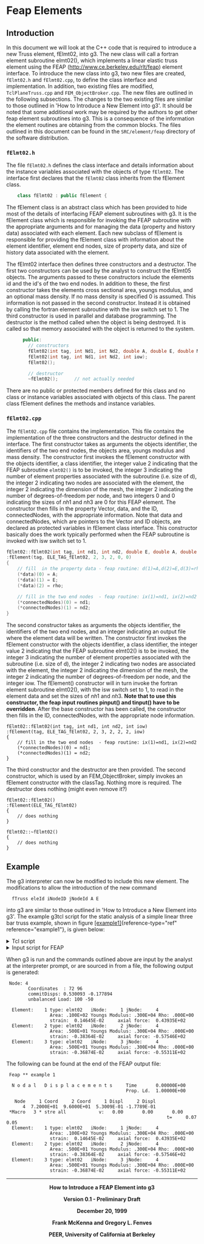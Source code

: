 # Feap Elements

## Introduction

In this document we will look at the C++ code that is required to
introduce a new Truss element, fElmt02, into g3. The new class will call
a fortran element subroutine elmt02(), which implements a linear elastic
truss element using the FEAP (http://www.ce.berkeley.edu/rlt/feap)
element interface. To introduce the new class into g3, two new files are
created, `fElmt02.h` and `fElmt02.cpp`, to define the class interface and
implementation. In addition, two existing files are modified,
`TclPlaneTruss.cpp` and `FEM_ObjectBroker.cpp`. The new files are outlined in
the following subsections. The changes to the two existing files are
similar to those outlined in 'How to Introduce a New Element into g3'.
It should be noted that some additional work may be required by the
authors to get other feap element subroutines into g3. This is a
consequence of the information the element routines are obtaining from
the common blocks. The files outlined in this document can be found in
the `SRC/element/feap` directory of the software distribution.

### `fElmt02.h`

The file `fElmt02.h` defines the class interface and details information
about the instance variables associated with the objects of type
`fElmt02`. The interface first declares that the `fElmt02` class inherits
from the fElement class.

```cpp
    class fElmt02 : public fElement {
```

The fElement class is an abstract class which has been provided to hide
most of the details of interfacing FEAP element subroutines with g3. It
is the fElement class which is responsible for invoking the FEAP
subroutine with the appropriate arguments and for managing the data
(property and history data) associated with each element. Each new
subclass of fElement is responsible for providing the fElement class
with information about the element identifier, element end nodes, size
of property data, and size of history data associated with the element.

The fElmt02 interface then defines three constructors and a destructor.
The first two constructors can be used by the analyst to construct the
fElmt05 objects. The arguments passed to these constructors include the
elements id and the id's of the two end nodes. In addition to these, the
first constructor takes the elements cross sectional area, youngs
modulus, and an optional mass density. If no mass density is specified
$0$ is assumed. This information is not passed in the second
constructor. Instead it is obtained by calling the fortran element
subroutine with the isw switch set to $1$. The third constructor is used
in parallel and database programming. The destructor is the method
called when the object is being destroyed. It is called so that memory
associated with the object is returned to the system.

```cpp
      public:
        // constructors
        fElmt02(int tag, int Nd1, int Nd2, double A, double E, double M =0.0);
        fElmt02(int tag, int Nd1, int Nd2, int iow);
        fElmt02();    

        // destructor
        ~fElmt02();      // not actually needed
```

There are no public or protected members defined for this class and no
class or instance variables associated with objects of this class. The
parent class fElement defines the methods and instance variables.

### `fElmt02.cpp`

The `fElmt02.cpp` file contains the implementation. This file contains the
implementation of the three constructors and the destructor defined in
the interface. The first constructor takes as arguments the objects
identifier, the identifiers of the two end nodes, the objects area,
youngs modulus and mass density. The constructor first invokes the
fElement constructor with the objects identifier, a class identifier,
the integer value $2$ indicating that the FEAP subroutine `elmt02()` is to
be invoked, the integer $3$ indicating the number of element properties
associated with the subroutine (i.e. size of d), the integer $2$
indicating two nodes are associated with the element, the integer $2$
indicating the dimension of the mesh, the integer $2$ indicating the
number of degrees-of-freedom per node, and two integers $0$ and $0$
indicating the sizes of $nh1$ and $nh3$ are $0$ for this FEAP element.
The constructor then fills in the property Vector, data, and the ID,
connectedNodes, with the appropriate information. Note that data and
connectedNodes, which are pointers to the Vector and ID objects, are
declared as protected variables in fElement class interface. This
constructor basically does the work typically performed when the FEAP
subroutine is invoked with isw switch set to $1$.

```cpp
fElmt02::fElmt02(int tag, int nd1, int nd2, double E, double A, double rho)
:fElement(tag, ELE_TAG_fElmt02, 2, 3, 2, 0, 0)
{
    // fill  in the property data - feap routine: d(1)=A,d(2)=E,d(3)=rho
    (*data)(0) = A;       
    (*data)(1) = E;
    (*data)(2) = rho;

    // fill in the two end nodes  - feap routine: ix(1)=nd1, ix(2)=nd2
    (*connectedNodes)(0) = nd1; 
    (*connectedNodes)(1) = nd2;   
}
```

The second constructor takes as arguments the objects identifier, the
identifiers of the two end nodes, and an integer indicating an output
file where the element data will be written. The constructor first
invokes the fElement constructor with the objects identifier, a class
identifier, the integer value $2$ indicating that the FEAP subroutine
elmt02() is to be invoked, the integer $3$ indicating the number of
element properties associated with the subroutine (i.e. size of d), the
integer $2$ indicating two nodes are associated with the element, the
integer $2$ indicating the dimension of the mesh, the integer $2$
indicating the number of degrees-of-freedom per node, and the integer
iow. The fElement() constructor will in turn invoke the fortran element
subroutine elmt02(), with the isw switch set to $1$, to read in the
element data and set the sizes of $nh1$ and $nh3$. **Note that to use
this constructor, the feap input routines pinput() and tinput() have to
be overridden**. After the base constructor has been called, the
constructor then fills in the ID, connectedNodes, with the appropriate
node information.

    fElmt02::fElmt02(int tag, int nd1, int nd2, int iow)
    :fElement(tag, ELE_TAG_fElmt02, 2, 3, 2, 2, 2, iow)
    {
        // fill in the two end nodes  - feap routine: ix(1)=nd1, ix(2)=nd2
        (*connectedNodes)(0) = nd1; 
        (*connectedNodes)(1) = nd2;   
    }

The third constructor and the destructor are then provided. The second
constructor, which is used by an FEM_ObjectBroker, simply invokes an
fElement constructor with the classTag. Nothing more is required. The
destructor does nothing (might even remove it?)

    fElmt02::fElmt02()
    :fElement(ELE_TAG_fElmt02)    
    {
        // does nothing
    }

    fElmt02::~fElmt02()
    {
        // does nothing
    }

## Example

The g3 interpreter can now be modified to include this new element. The
modifications to allow the introduction of the new command

      fTruss eleId iNodeID jNodeId A E

into g3 are similar to those outlined in 'How to Introduce a New Element
into g3'. The example g3tcl script for the static analysis of a simple
linear three bar truss example, shown in
figure [\[example1\]](#example1){reference-type="ref"
reference="example1"}, is given below:

<details class="note"><summary>Tcl script</summary>

    #create the ModelBuilder object
    model Tcl2dTruss

    # build the model 

    # add nodes - command: node nodeId xCrd yCrd
    node 1   0.0  0.0
    node 2 144.0  0.0
    node 3 168.0  0.0
    node 4  72.0 96.0

    # add the fElmt02 elements - command: fTruss eleID node1 node2 A E
    fTruss 1 1 4 10.0 3000
    fTruss 2 2 4 5.0 3000
    fTruss 3 3 4 5.0 3000

    # set the boundary conditions - command: fix nodeID xResrnt? yRestrnt?
    fix 1 1 1 
    fix 2 1 1
    fix 3 1 1

    # apply the load - command: load nodeID xForce yForce
    load 4 100 -50

    # build the components for the analysis object
    system BandSPD
    constraints Plain
    integrator LoadControl 1
    algorithm Linear
    numberer RCM

    # create the analysis object 
    analysis Static 1

    # perform the analysis
    analyze

    # print the results at node 4 and at all elements
    print node 4
    print ele
</details>

<details class="note"><summary>Input script for FEAP</summary>

    Feap ** example 1
    4,3,2,2,2,2

    coordinates
    1 0   0.0  0.0
    2 0 144.0  0.0
    3 0 168.0  0.0
    4 0  72.0 96.0

    elements
    1 0 1 1 4
    2 0 2 2 4
    3 0 2 3 4

    boundary restraints
    1 0 1 1
    2 0 1 1
    3 0 1 1

    forces
    4 0 100.0 -50.0

    mate,1
    user,2
    10,3000,0

    mate,2
    user,2
    5,3000,0

    end

    batch
    tang,,1
    disp,,4
    stre,all
    end

    interactive

    stop

</details>

When g3 is run and the commands outlined above are input by the analyst
at the interpreter prompt, or are sourced in from a file, the following
output is generated:


     Node: 4
            Coordinates  : 72 96 
            commitDisps: 0.530093 -0.177894 
            unbalanced Load: 100 -50 

      Element:    1 type: elmt02   iNode:     1 jNode:     4
                    Area: .100E+02 Youngs Modulus: .300E+04 Rho: .000E+00
                    strain:  0.14645E-02     axial force:  0.43935E+02
      Element:    2 type: elmt02   iNode:     2 jNode:     4
                    Area: .500E+01 Youngs Modulus: .300E+04 Rho: .000E+00
                    strain: -0.38364E-02     axial force: -0.57546E+02
      Element:    3 type: elmt02   iNode:     3 jNode:     4
                    Area: .500E+01 Youngs Modulus: .300E+04 Rho: .000E+00
                    strain: -0.36874E-02     axial force: -0.55311E+02


The following can be found at the end of the FEAP output file:


     Feap ** example 1                                                             

      N o d a l   D i s p l a c e m e n t s     Time       0.00000E+00
                                                Prop. Ld.  1.00000E+00

       Node     1 Coord     2 Coord     1 Displ     2 Displ
          4  7.2000E+01  9.6000E+01  5.3009E-01 -1.7789E-01
     *Macro   3 * stre all            v:   0.00       0.00       0.00    
                                                               t=     0.07     0.05
      Element:    1 type: elmt02   iNode:     1 jNode:     4
                    Area: .100E+02 Youngs Modulus: .300E+04 Rho: .000E+00
                    strain:  0.14645E-02     axial force:  0.43935E+02
      Element:    2 type: elmt02   iNode:     2 jNode:     4
                    Area: .500E+01 Youngs Modulus: .300E+04 Rho: .000E+00
                    strain: -0.38364E-02     axial force: -0.57546E+02
      Element:    3 type: elmt02   iNode:     3 jNode:     4
                    Area: .500E+01 Youngs Modulus: .300E+04 Rho: .000E+00
                    strain: -0.36874E-02     axial force: -0.55311E+02


---------------------------------

<b><center>
How to Introduce a FEAP Element into g3

Version 0.1 - Preliminary Draft

December 20, 1999

Frank McKenna and Gregory L. Fenves

PEER, University of California at Berkeley
</center></b>

